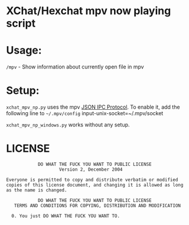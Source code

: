 # XChat/Hexchat mpv now playing script

Usage:
======

`/mpv` - Show information about currently open file in mpv

Setup:
======

`xchat_mpv_np.py` uses the mpv [JSON IPC Protocol](http://mpv.io/manual/stable/#json-ipc).
To enable it, add the following line to `~/.mpv/config`
    input-unix-socket=~/.mpv/socket

`xchat_mpv_np_windows.py` works without any setup.

LICENSE
=======
                DO WHAT THE FUCK YOU WANT TO PUBLIC LICENSE
                        Version 2, December 2004
    
    Everyone is permitted to copy and distribute verbatim or modified
    copies of this license document, and changing it is allowed as long
    as the name is changed.
    
                DO WHAT THE FUCK YOU WANT TO PUBLIC LICENSE
       TERMS AND CONDITIONS FOR COPYING, DISTRIBUTION AND MODIFICATION

      0. You just DO WHAT THE FUCK YOU WANT TO.
    
